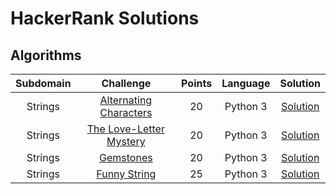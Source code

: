 # HackerRank Solutions
<h2>Algorithms</h2>
<table>
  <thead>
    <tr>
      <th align="center">Subdomain</th>
      <th align="center">Challenge</th>
      <th align="center">Points</th>
      <th align="center">Language</th>
      <th align="center">Solution</th>
    </tr>
  </thead>
  <tbody>
    <tr>
      <td align="center">Strings</td>
      <td align="center"><a href="https://www.hackerrank.com/challenges/alternating-characters/problem" rel="nofollow">Alternating Characters</a></td>
      <td align="center">20</td>
      <td align="center">Python 3</td>
      <td align="center"><a href="https://www.hackerrank.com/challenges/alternating-characters/submissions/code/92242379">Solution</a></td>
    </tr>
    <tr>
      <td align="center">Strings</td>
      <td align="center"><a href="https://www.hackerrank.com/challenges/the-love-letter-mystery/problem" rel="nofollow">The Love-Letter Mystery</a></td>
      <td align="center">20</td>
      <td align="center">Python 3</td>
      <td align="center"><a href="https://www.hackerrank.com/challenges/the-love-letter-mystery/submissions/code/92150224">Solution</a></td>
    </tr>
    <tr>
      <td align="center">Strings</td>
      <td align="center"><a href="https://www.hackerrank.com/challenges/gem-stones/problem" rel="nofollow">Gemstones</a></td>
      <td align="center">20</td>
      <td align="center">Python 3</td>
      <td align="center"><a href="https://www.hackerrank.com/challenges/gem-stones/submissions/code/92059523">Solution</a></td>
    </tr>
    <tr>
      <td align="center">Strings</td>
      <td align="center"><a href="https://www.hackerrank.com/challenges/funny-string/problem" rel="nofollow">Funny String</a></td>
      <td align="center">25</td>
      <td align="center">Python 3</td>
      <td align="center"><a href="https://www.hackerrank.com/challenges/funny-string/submissions/code/91981361">Solution</a></td>
    </tr>
   </tbody>
</table>
